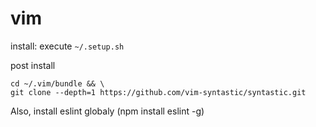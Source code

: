 # vim

install:
execute `~/.setup.sh`

post install 
```
cd ~/.vim/bundle && \
git clone --depth=1 https://github.com/vim-syntastic/syntastic.git
```

Also, install eslint globaly (npm install eslint -g)

